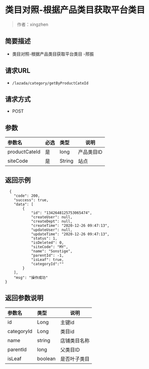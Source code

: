 # 类目对照-根据产品类目获取平台类目

> 作者：xingzhen

## 简要描述

- 类目对照-根据产品类目获取平台类目 -邢振

## 请求URL
- ` /lazada/category/getByProductCateId `
  
## 请求方式
- POST 

## 参数

|参数名|必选|类型|说明|
|:----    |:---|:----- |-----   |
|productCateId |是  |long | 产品类目ID    |
|siteCode |是  | String | 站点    |

## 返回示例 

``` 
  {
    "code": 200,
    "success": true,
    "data": [
        {
			"id": "1342648125753065474",
            "createUser": null,
            "createDept": null,
            "createTime": "2020-12-26 09:47:13",
            "updateUser": null,
            "updateTime": "2020-12-26 09:47:13",
            "status": 1,
            "isDeleted": 0,
            "siteCode": "MY",
            "name": "Sonstige",
            "parentId": -1,
            "isLeaf": true,
			"categoryId":""
        }
    ],
    "msg": "操作成功"
}
```

## 返回参数说明 

|参数名|类型|说明|
|:-----  |:-----|-----                           |
|id |Long   |主键id  |
|categoryId |Long   |类目id  |
|name |string   |店铺类目名称  |
|parentId |long   |父类目ID  |
|isLeaf |boolean   |是否叶子类目  |